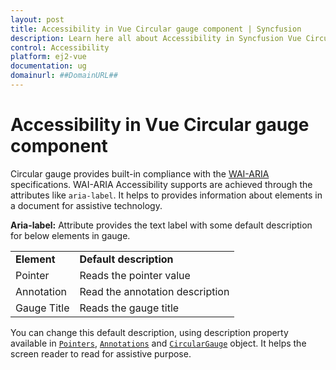 ```yaml
---
layout: post
title: Accessibility in Vue Circular gauge component | Syncfusion
description: Learn here all about Accessibility in Syncfusion Vue Circular gauge component of Syncfusion Essential JS 2 and more.
control: Accessibility 
platform: ej2-vue
documentation: ug
domainurl: ##DomainURL##
---
```


# Accessibility in Vue Circular gauge component

Circular gauge provides built-in compliance with the [WAI-ARIA](http://www.w3.org/WAI/PF/aria-practices/) specifications.
WAI-ARIA Accessibility supports are achieved through the attributes like `aria-label`. It helps to provides information about elements
in a document for assistive technology.

**Aria-label:**   Attribute provides the text label with some default description for below elements in gauge.

<!-- markdownlint-disable MD033 -->

<table>
<tr>
<td><b>Element</b></td>
<td><b>Default description</b></td>
</tr>
<tr>
<td>Pointer</td>
<td>Reads the pointer value</td>
</tr>
<tr>
<td>Annotation</td>
<td>Read the annotation description</td>
</tr>
<tr>
<td>Gauge Title</td>
<td>Reads the gauge title</td>
</tr>
</table>

 You can change this default description,
 using description property available in [`Pointers`](https://ej2.syncfusion.com/vue/documentation/api/circular-gauge/pointer/),
 [`Annotations`](https://ej2.syncfusion.com/vue/documentation/api/circular-gauge/annotation/) and
 [`CircularGauge`](https://ej2.syncfusion.com/vue/documentation/api/circular-gauge/) object.
 It helps the screen reader to read for assistive purpose.